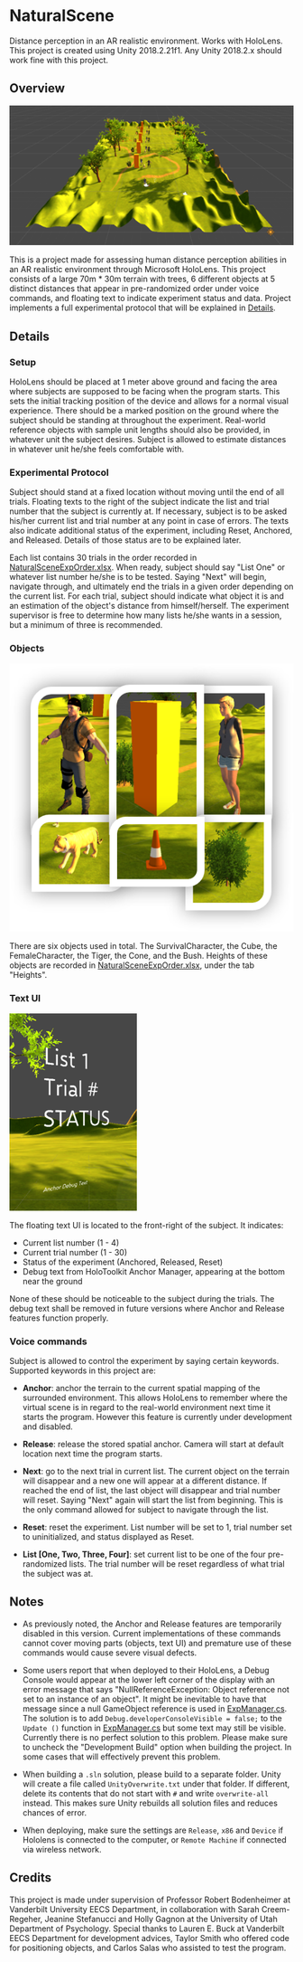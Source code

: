 # NaturalScene

 Distance perception in an AR realistic environment. Works with HoloLens.
 This project is created using Unity 2018.2.21f1. Any Unity 2018.2.x should work fine with this project.

## Overview

 ![Overview](/overview.png?raw=true "Overview")

 This is a project made for assessing human distance perception abilities in an AR realistic environment through Microsoft HoloLens. This project consists of a large 70m * 30m terrain with trees, 6 different objects at 5 distinct distances that appear in pre-randomized order under voice commands, and floating text to indicate experiment status and data. Project implements a full experimental protocol that will be explained in [Details](#Details).

## Details

### Setup

 HoloLens should be placed at 1 meter above ground and facing the area where subjects are supposed to be facing when the program starts. This sets the initial tracking position of the device and allows for a normal visual experience. There should be a marked position on the ground where the subject should be standing at throughout the experiment. Real-world reference objects with sample unit lengths should also be provided, in whatever unit the subject desires. Subject is allowed to estimate distances in whatever unit he/she feels comfortable with.

### Experimental Protocol

 Subject should stand at a fixed location without moving until the end of all trials. Floating texts to the right of the subject indicate the list and trial number that the subject is currently at. If necessary, subject is to be asked his/her current list and trial number at any point in case of errors. The texts also indicate additional status of the experiment, including Reset, Anchored, and Released. Details of those status are to be explained later.

 Each list contains 30 trials in the order recorded in [NaturalSceneExpOrder.xlsx](/NaturalSceneExpOrder.xlsx). When ready, subject should say "List One" or whatever list number he/she is to be tested. Saying "Next" will begin, navigate through, and ultimately end the trials in a given order depending on the current list. For each trial, subject should indicate what object it is and an estimation of the object's distance from himself/herself. The experiment supervisor is free to determine how many lists he/she wants in a session, but a minimum of three is recommended.

### Objects

 ![Objects](/objects.png?raw=true "Objects")

 There are six objects used in total. The SurvivalCharacter, the Cube, the FemaleCharacter, the Tiger, the Cone, and the Bush. Heights of these objects are recorded in [NaturalSceneExpOrder.xlsx](/NaturalSceneExpOrder.xlsx), under the tab "Heights".

### Text UI

 ![TextUI](/textUI.png?raw=true "Text UI")

 The floating text UI is located to the front-right of the subject. It indicates:

- Current list number (1 - 4)
- Current trial number (1 - 30)
- Status of the experiment (Anchored, Released, Reset)
- Debug text from HoloToolkit Anchor Manager, appearing at the bottom near the ground

None of these should be noticeable to the subject during the trials. The debug text shall be removed in future versions where Anchor and Release features function properly.

### Voice commands

 Subject is allowed to control the experiment by saying certain keywords. Supported keywords in this project are:

- **Anchor**: anchor the terrain to the current spatial mapping of the surrounded environment. This allows HoloLens to remember where the virtual scene is in regard to the real-world environment next time it starts the program. However this feature is currently under development and disabled.

- **Release**: release the stored spatial anchor. Camera will start at default location next time the program starts.

- **Next**: go to the next trial in current list. The current object on the terrain will disappear and a new one will appear at a different distance. If reached the end of list, the last object will disappear and trial number will reset. Saying "Next" again will start the list from beginning. This is the only command allowed for subject to navigate through the list.

- **Reset**: reset the experiment. List number will be set to 1, trial number set to uninitialized, and status displayed as Reset.

- **List [One, Two, Three, Four]**: set current list to be one of the four pre-randomized lists. The trial number will be reset regardless of what trial the subject was at.

## Notes

- As previously noted, the Anchor and Release features are temporarily disabled in this version. Current implementations of these commands cannot cover moving parts (objects, text UI) and premature use of these commands would cause severe visual defects.

- Some users report that when deployed to their HoloLens, a Debug Console would appear at the lower left corner of the display with an error message that says "NullReferenceException: Object reference not set to an instance of an object". It might be inevitable to have that message since a null GameObject reference is used in [ExpManager.cs](\Assets\ExpManager.cs). The solution is to add `Debug.developerConsoleVisible = false;` to the `Update ()` function in [ExpManager.cs](\Assets\ExpManager.cs) but some text may still be visible. Currently there is no perfect solution to this problem. Please make sure to uncheck the "Development Build" option when building the project. In some cases that will effectively prevent this problem.

- When building a `.sln` solution, please build to a separate folder. Unity will create a file called `UnityOverwrite.txt` under that folder. If different, delete its contents that do not start with `#` and write `overwrite-all` instead. This makes sure Unity rebuilds all solution files and reduces chances of error.

- When deploying, make sure the settings are `Release`, `x86` and `Device` if Hololens is connected to the computer, or `Remote Machine` if connected via wireless network.

## Credits

This project is made under supervision of Professor Robert Bodenheimer at Vanderbilt University EECS Department, in collaboration with Sarah Creem-Regeher, Jeanine Stefanucci and Holly Gagnon at the University of Utah Department of Psychology. Special thanks to Lauren E. Buck at Vanderbilt EECS Department for development advices, Taylor Smith who offered code for positioning objects, and Carlos Salas who assisted to test the program.
